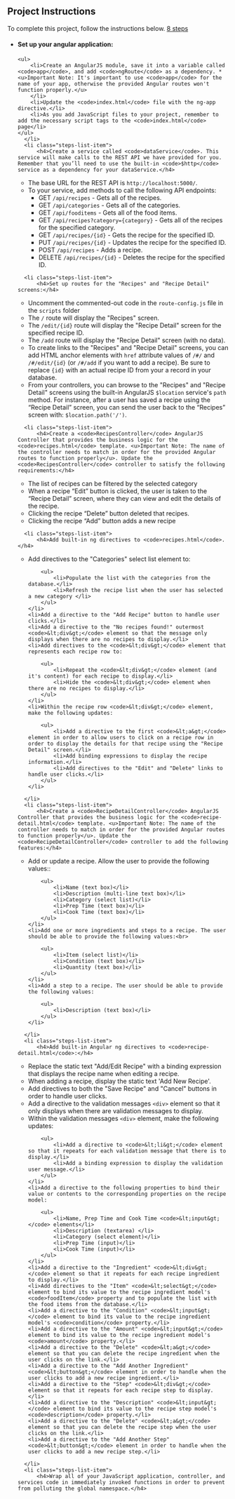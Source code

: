 <h2 class="h4">Project Instructions</h2>
            To complete this project, follow the instructions below.
  <a class="steps-trigger toggle-steps add-css-color " href="#">
    8
    steps
</a>  
<ul class="steps-list hidden">
    <li class="steps-list-item">
          <h4>Set up your angular application:</h4>

    <ul>
        <li>Create an AngularJS module, save it into a variable called <code>app</code>, and add <code>ngRoute</code> as a dependency. * <u>Important Note: It's important to use <code>app</code> for the name of your app, otherwise the provided Angular routes won't function properly.</u>
        </li>
        <li>Update the <code>index.html</code> file with the ng-app directive.</li>
        <li>As you add JavaScript files to your project, remember to add the necessary script tags to the <code>index.html</code> page</li>
    </ul>
      </li>
      <li class="steps-list-item">
          <h4>Create a service called <code>dataService</code>. This service will make calls to the REST API we have provided for you. Remember that you’ll need to use the built-in <code>$http</code> service as a dependency for your dataService.</h4>

<ul>
    <li>The base URL for the REST API is <code>http://localhost:5000/</code>.</li>
    <li>To your service, add methods to call the following API endpoints: 

<ul>
    <li>GET <code>/api/recipes</code> - Gets all of the recipes.</li>
    <li>GET <code>/api/categories</code> - Gets all of the categories.</li>
    <li>GET <code>/api/fooditems</code> - Gets all of the food items.</li>
    <li>GET <code>/api/recipes?category={category}</code> - Gets all of the recipes for the specified category.</li>
    <li>GET <code>/api/recipes/{id}</code> - Gets the recipe for the specified ID.</li>
    <li>PUT <code>/api/recipes/{id}</code> - Updates the recipe for the specified ID.</li>
    <li>POST <code>/api/recipes</code> - Adds a recipe.</li>
    <li>DELETE <code>/api/recipes/{id}</code> - Deletes the recipe for the specified ID.</li>
</ul>
</li>
</ul>


      <li class="steps-list-item">
          <h4>Set up routes for the "Recipes" and "Recipe Detail" screens:</h4>

<ul>
    <li>Uncomment the commented-out code in the <code>route-config.js</code> file in the <code>scripts</code> folder<br>
    </li>
    <li>The <code>/</code> route will display the "Recipes" screen.</li>
    <li>The <code>/edit/{id}</code> route will display the "Recipe Detail" screen for the specified recipe ID.</li>
    <li>The <code>/add</code> route will display the "Recipe Detail" screen (with no data).</li>
    <li>To create links to the "Recipes" and "Recipe Detail" screens, you can add HTML anchor elements with <code>href</code> attribute values of <code>/#/</code> and <code>/#/edit/{id}</code> (or <code>/#/add</code> if you want to add a recipe). Be sure to replace <code>{id}</code> with an actual recipe ID from your a record in your database.</li>
    <li>From your controllers, you can browse to the "Recipes" and "Recipe Detail" screens using the built-in AngularJS <code>$location</code> service's <code>path</code> method. For instance, after a user has saved a recipe using the “Recipe Detail” screen, you can send the user back to the “Recipes” screen with: <code>$location.path('/')</code>.</li>
</ul>

      <li class="steps-list-item">
          <h4>Create a <code>RecipesController</code> AngularJS Controller that provides the business logic for the <code>recipes.html</code> template. <u>Important Note: The name of the controller needs to match in order for the provided Angular routes to function properly</u>. Update the <code>RecipesController</code> controller to satisfy the following requirements:</h4>

<ul>
    <li>The list of recipes can be filtered by the selected category<br>
    </li>
    <li>When a recipe “Edit” button is clicked, the user is taken to the “Recipe Detail” screen, where they can view and edit the details of the recipe. </li>
    <li>Clicking the recipe “Delete” button deleted that recipes. </li>
    <li>Clicking the recipe “Add” button adds a new recipe </li>
</ul>


      <li class="steps-list-item">
          <h4>Add built-in ng directives to <code>recipes.html</code>.</h4>

<ul>
    <li>Add directives to the "Categories" select list element to:

        <ul>
            <li>Populate the list with the categories from the database.</li>
            <li>Refresh the recipe list when the user has selected a new category </li>
        </ul>
    </li>
    <li>Add a directive to the "Add Recipe" button to handle user clicks.</li>
    <li>Add a directive to the "No recipes found!" outermost <code>&lt;div&gt;</code> element so that the message only displays when there are no recipes to display.</li>
    <li>Add directives to the <code>&lt;div&gt;</code> element that represents each recipe row to:

        <ul>
            <li>Repeat the <code>&lt;div&gt;</code> element (and it's content) for each recipe to display.</li>
            <li>Hide the <code>&lt;div&gt;</code> element when there are no recipes to display.</li>
        </ul>
    </li>
    <li>Within the recipe row <code>&lt;div&gt;</code> element, make the following updates:

        <ul>
            <li>Add a directive to the first <code>&lt;a&gt;</code> element in order to allow users to click on a recipe row in order to display the details for that recipe using the "Recipe Detail" screen.</li>
            <li>Add binding expressions to display the recipe information.</li>
            <li>Add directives to the "Edit" and "Delete" links to handle user clicks.</li>
        </ul>
    </li>
</ul>

      </li>
      <li class="steps-list-item">
          <h4>Create a <code>RecipeDetailController</code> AngularJS Controller that provides the business logic for the <code>recipe-detail.html</code> template. <u>Important Note: The name of the controller needs to match in order for the provided Angular routes to function properly</u>. Update the <code>RecipeDetailController</code> controller to add the following features:</h4>

<ul>
    <li>Add or update a recipe. Allow the user to provide the following values::

        <ul>
            <li>Name (text box)</li>
            <li>Description (multi-line text box)</li>
            <li>Category (select list)</li>
            <li>Prep Time (text box)</li>
            <li>Cook Time (text box)</li>
        </ul>
    </li>
    <li>Add one or more ingredients and steps to a recipe. The user should be able to provide the following values:<br>

        <ul>
            <li>Item (select list)</li>
            <li>Condition (text box)</li>
            <li>Quantity (text box)</li>
        </ul>
    </li>
    <li>Add a step to a recipe. The user should be able to provide the following values:

        <ul>
            <li>Description (text box)</li>
        </ul>
    </li>
</ul>

      </li>
      <li class="steps-list-item">
          <h4>Add built-in Angular ng directives to <code>recipe-detail.html</code>:</h4>

<ul>
    <li>Replace the static text "Add/Edit Recipe" with a binding expression that displays the recipe name when editing a recipe.</li>
    <li>When adding a recipe, display the static text 'Add New Recipe'.</li>
    <li>Add directives to both the "Save Recipe" and "Cancel" buttons in order to handle user clicks.</li>
    <li>Add a directive to the validation messages <code>&lt;div&gt;</code> element so that it only displays when there are validation messages to display.</li>
    <li>Within the validation messages <code>&lt;div&gt;</code> element, make the following updates:

        <ul>
            <li>Add a directive to <code>&lt;li&gt;</code> element so that it repeats for each validation message that there is to display.</li>
            <li>Add a binding expression to display the validation user message.</li>
        </ul>
    </li>
    <li>Add a directive to the following properties to bind their value or contents to the corresponding properties on the recipe model: 

        <ul>
            <li>Name, Prep Time and Cook Time <code>&lt;input&gt;</code> elements</li>
            <li>Description (textarea) </li>
            <li>Category (select element)</li>
            <li>Prep Time (input)</li>
            <li>Cook Time (input)</li>
        </ul>
    </li>
    <li>Add a directive to the "Ingredient" <code>&lt;div&gt;</code> element so that it repeats for each recipe ingredient to display.</li>
    <li>Add directives to the "Item" <code>&lt;select&gt;</code> element to bind its value to the recipe ingredient model's <code>foodItem</code> property and to populate the list with the food items from the database.</li>
    <li>Add a directive to the "Condition" <code>&lt;input&gt;</code> element to bind its value to the recipe ingredient model's <code>condition</code> property.</li>
    <li>Add a directive to the "Amount" <code>&lt;input&gt;</code> element to bind its value to the recipe ingredient model's <code>amount</code> property.</li>
    <li>Add a directive to the "Delete" <code>&lt;a&gt;</code> element so that you can delete the recipe ingredient when the user clicks on the link.</li>
    <li>Add a directive to the "Add Another Ingredient" <code>&lt;button&gt;</code> element in order to handle when the user clicks to add a new recipe ingredient.</li>
    <li>Add a directive to the "Step" <code>&lt;div&gt;</code> element so that it repeats for each recipe step to display.</li>
    <li>Add a directive to the "Description" <code>&lt;input&gt;</code> element to bind its value to the recipe step model's <code>description</code> property.</li>
    <li>Add a directive to the "Delete" <code>&lt;a&gt;</code> element so that you can delete the recipe step when the user clicks on the link.</li>
    <li>Add a directive to the "Add Another Step" <code>&lt;button&gt;</code> element in order to handle when the user clicks to add a new recipe step.</li>
</ul>

      </li>
      <li class="steps-list-item">
          <h4>Wrap all of your JavaScript application, controller, and services code in immediately invoked functions in order to prevent from polluting the global namespace.</h4>